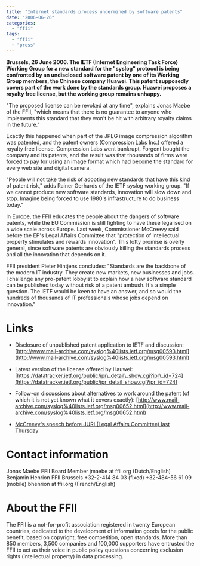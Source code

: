 ```yaml
---
title: "Internet standards process undermined by software patents"
date: "2006-06-26"
categories: 
  - "ffii"
tags: 
  - "ffii"
  - "press"
---
```


**Brussels, 26 June 2006. The IETF (Internet Engineering Task Force) Working Group for a new standard for the "syslog" protocol is being confronted by an undisclosed software patent by one of its Working Group members, the Chinese company Huawei. This patent supposedly covers part of the work done by the standards group. Huawei proposes a royalty free license, but the working group remains unhappy.**

"The proposed license can be revoked at any time", explains Jonas Maebe of the FFII, "which means that there is no guarantee to anyone who implements this standard that they won't be hit with arbitrary royalty claims in the future."

Exactly this happened when part of the JPEG image compression algorithm was patented, and the patent owners (Compression Labs Inc.) offered a royalty free license. Compression Labs went bankrupt, Forgent bought the company and its patents, and the result was that thousands of firms were forced to pay for using an image format which had become the standard for every web site and digital camera.

"People will not take the risk of adopting new standards that have this kind of patent risk," adds Rainer Gerhards of the IETF syslog working group. "If we cannot produce new software standards, innovation will slow down and stop. Imagine being forced to use 1980's infrastructure to do business today."

In Europe, the FFII educates the people about the dangers of software patents, while the EU Commission is still fighting to have these legalised on a wide scale across Europe. Last week, Commissioner McCreevy said before the EP's Legal Affairs Committee that "protection of intellectual property stimulates and rewards innovation". This lofty promise is overly general, since software patents are obviously killing the standards process and all the innovation that depends on it.

FFII president Pieter Hintjens concludes: "Standards are the backbone of the modern IT industry. They create new markets, new businesses and jobs. I challenge any pro-patent lobbyist to explain how a new software standard can be published today without risk of a patent ambush. It's a simple question. The IETF would be keen to have an answer, and so would the hundreds of thousands of IT professionals whose jobs depend on innovation."

# Links

- Disclosure of unpublished patent application to IETF and discussion: [http://www.mail-archive.com/syslog%40lists.ietf.org/msg00593.html](http://www.mail-archive.com/syslog%40lists.ietf.org/msg00593.html)
    
- Latest version of the license offered by Hauwei: [https://datatracker.ietf.org/public/ipr\_detail\_show.cgi?ipr\_id=724](https://datatracker.ietf.org/public/ipr_detail_show.cgi?ipr_id=724)
    
- Follow-on discussions about alternatives to work around the patent (of which it is not yet known what it covers exactly): [http://www.mail-archive.com/syslog%40lists.ietf.org/msg00652.html](http://www.mail-archive.com/syslog%40lists.ietf.org/msg00652.html)
    
- [McCreevy's speech before JURI (Legal Affairs Committee) last Thursday](http://europa.eu.int/rapid/pressReleasesAction.do?reference=SPEECH/06/400&type=HTML&aged=0&language=EN&guiLanguage=en)
    

# Contact information

Jonas Maebe FFII Board Member jmaebe at ffii.org (Dutch/English) Benjamin Henrion FFII Brussels +32-2-414 84 03 (fixed) +32-484-56 61 09 (mobile) bhenrion at ffii.org (French/English)

# About the FFII

The FFII is a not-for-profit association registered in twenty European countries, dedicated to the development of information goods for the public benefit, based on copyright, free competition, open standards. More than 850 members, 3,500 companies and 100,000 supporters have entrusted the FFII to act as their voice in public policy questions concerning exclusion rights (intellectual property) in data processing.
